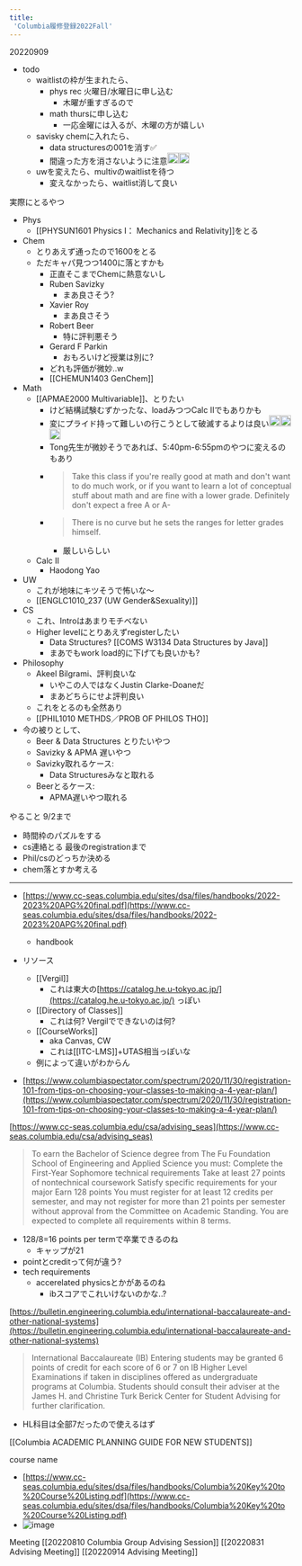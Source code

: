 ```yaml
---
title:
 'Columbia履修登録2022Fall'
---
```


20220909
- todo
    - waitlistの枠が生まれたら、
        - phys rec 火曜日/水曜日に申し込む
            - 木曜が重すぎるので
        - math thursに申し込む
            - 一応金曜には入るが、木曜の方が嬉しい
    - savisky chemに入れたら、
        - data structuresの001を消す✅
        - 間違った方を消さないように注意<img src='https://scrapbox.io/api/pages/blu3mo-public/blu3mo/icon' alt='blu3mo.icon' height="19.5"/><img src='https://scrapbox.io/api/pages/blu3mo-public/blu3mo/icon' alt='blu3mo.icon' height="19.5"/>
    - uwを変えたら、multivのwaitlistを待つ
        - 変えなかったら、waitlist消して良い

実際にとるやつ
- Phys
    - [[PHYSUN1601 Physics I： Mechanics and Relativity]]をとる
- Chem
    - とりあえず通ったので1600をとる
    - ただキャパ見つつ1400に落とすかも
        - 正直そこまでChemに熱意ないし
        - Ruben Savizky
            - まあ良さそう?
        - Xavier Roy
            - まあ良さそう
        - Robert Beer
            - 特に評判悪そう
        - Gerard F Parkin
            - おもろいけど授業は別に?
        - どれも評価が微妙..w
        - [[CHEMUN1403 GenChem]]
- Math
    - [[APMAE2000 Multivariable]]、とりたい
        - けど結構試験むずかったな、loadみつつCalc IIでもありかも
        - 変にプライド持って難しいの行こうとして破滅するよりは良い<img src='https://scrapbox.io/api/pages/blu3mo-public/blu3mo/icon' alt='blu3mo.icon' height="19.5"/><img src='https://scrapbox.io/api/pages/blu3mo-public/blu3mo/icon' alt='blu3mo.icon' height="19.5"/><img src='https://scrapbox.io/api/pages/blu3mo-public/blu3mo/icon' alt='blu3mo.icon' height="19.5"/>
        - Tong先生が微妙そうであれば、5:40pm-6:55pmのやつに変えるのもあり
        - > Take this class if you're really good at math and don't want to do much work, or if you want to learn a lot of conceptual stuff about math and are fine with a lower grade. Definitely don't expect a free A or A-
        - >  There is no curve but he sets the ranges for letter grades himself.
            - 厳しいらしい
    - Calc II
        - Haodong Yao
- UW
    - これが地味にキツそうで怖いな〜
    - [[ENGLC1010_237 (UW Gender&Sexuality)]]
- CS
    - これ、Introはあまりモチベない
    - Higher levelにとりあえずregisterしたい
        - Data Structures? [[COMS W3134 Data Structures by Java]]
        - まあでもwork load的に下げても良いかも?
- Philosophy
    - Akeel Bilgrami、評判良いな
        - いやこの人ではなくJustin Clarke-Doaneだ
        - まあどちらにせよ評判良い
    - これをとるのも全然あり
    - [[PHIL1010 METHDS／PROB OF PHILOS THO]]
- 今の被りとして、
    - Beer & Data Structures とりたいやつ
    - Savizky & APMA 遅いやつ
    - Savizky取れるケース:
        - Data Structuresみなと取れる
    - Beerとるケース:
        - APMA遅いやつ取れる


やること
9/2まで
- 時間枠のパズルをする
- cs連絡とる
最後のregistrationまで
- Phil/csのどっちか決める
- chem落とすか考える

---
- [https://www.cc-seas.columbia.edu/sites/dsa/files/handbooks/2022-2023%20APG%20final.pdf](https://www.cc-seas.columbia.edu/sites/dsa/files/handbooks/2022-2023%20APG%20final.pdf)
    - handbook
- リソース
    - [[Vergil]]
        - これは東大の[https://catalog.he.u-tokyo.ac.jp/](https://catalog.he.u-tokyo.ac.jp/) っぽい
    - [[Directory of Classes]]
        - これは何? Vergilでできないのは何?
    - [[CourseWorks]]
        - aka Canvas, CW
        - これは[[ITC-LMS]]+UTAS相当っぽいな
    - 例によって違いがわからん

- [https://www.columbiaspectator.com/spectrum/2020/11/30/registration-101-from-tips-on-choosing-your-classes-to-making-a-4-year-plan/](https://www.columbiaspectator.com/spectrum/2020/11/30/registration-101-from-tips-on-choosing-your-classes-to-making-a-4-year-plan/)

[https://www.cc-seas.columbia.edu/csa/advising_seas](https://www.cc-seas.columbia.edu/csa/advising_seas)
> To earn the Bachelor of Science degree from The Fu Foundation School of Engineering and Applied Science you must:
>  Complete the First-Year Sophomore technical requirements
>  Take at least 27 points of nontechnical coursework
>  Satisfy specific requirements for your major
>  Earn 128 points
>  You must register for at least 12 credits per semester, and may not register for more than 21 points per semester without approval from the Committee on Academic Standing.  You are expected to complete all requirements within 8 terms.
- 128/8=16 points per termで卒業できるのね
    - キャップが21
- pointとcreditって何が違う?
- tech requirements
    - accerelated physicsとかがあるのね
        - ibスコアでこれいけないのかな..?

[https://bulletin.engineering.columbia.edu/international-baccalaureate-and-other-national-systems](https://bulletin.engineering.columbia.edu/international-baccalaureate-and-other-national-systems)
> International Baccalaureate (IB)
>  Entering students may be granted 6 points of credit for each score of 6 or 7 on IB Higher Level Examinations if taken in disciplines offered as undergraduate programs at Columbia. Students should consult their adviser at the James H. and Christine Turk Berick Center for Student Advising for further clarification.
- HL科目は全部7だったので使えるはず

[[Columbia ACADEMIC PLANNING GUIDE FOR NEW STUDENTS]]

course name
- [https://www.cc-seas.columbia.edu/sites/dsa/files/handbooks/Columbia%20Key%20to%20Course%20Listing.pdf](https://www.cc-seas.columbia.edu/sites/dsa/files/handbooks/Columbia%20Key%20to%20Course%20Listing.pdf)
- ![image](https://gyazo.com/e5f10e6bc806c33b4eeb3be64b3236c9/thumb/1000)


Meeting
[[20220810 Columbia Group Advising Session]]
[[20220831 Advising Meeting]]
[[20220914 Advising Meeting]]

